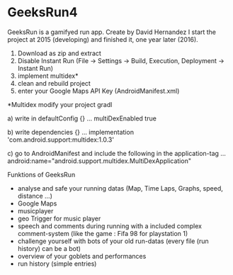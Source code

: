 # GeeksRun4
GeeksRun is a gamifyed run app.
Create by David Hernandez
I start the project at 2015 (developing) and finished it, one year later (2016).

1) Download as zip and extract
2) Disable Instant Run (File -> Settings -> Build, Execution, Deployment -> Instant Run)
3) implement multidex*
4) clean and rebuild project
5) enter your Google Maps API Key (AndroidManifest.xml)


*Multidex
modify your project gradl

a) write in defaultConfig {} ... multiDexEnabled true
    
b) write dependencies {} ... implementation 'com.android.support:multidex:1.0.3'

c) go to AndroidManifest and include the following in the application-tag ...
    android:name="android.support.multidex.MultiDexApplication"
        
Funktions of GeeksRun
- analyse and safe your running datas (Map, Time Laps, Graphs, speed, distance ...)
- Google Maps
- musicplayer
- geo Trigger for music player
- speech and comments during running with a included complex comment-system (like the game : Fifa 98 for playstation 1)
- challenge yourself with bots of your old run-datas (every file (run history) can be a bot)
- overview of your goblets and performances
- run history (simple entries)
        
